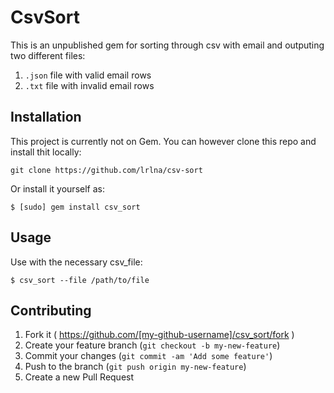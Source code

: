 # CsvSort

This is an unpublished gem for sorting through csv with email and outputing two different files:
1. `.json` file with valid email rows 
2. `.txt` file with invalid email rows 

## Installation

This project is currently not on Gem. You can however clone this repo and install thit locally: 

```
git clone https://github.com/lrlna/csv-sort
```

Or install it yourself as:

    $ [sudo] gem install csv_sort

## Usage

Use with the necessary csv_file:

    $ csv_sort --file /path/to/file


## Contributing

1. Fork it ( https://github.com/[my-github-username]/csv_sort/fork )
2. Create your feature branch (`git checkout -b my-new-feature`)
3. Commit your changes (`git commit -am 'Add some feature'`)
4. Push to the branch (`git push origin my-new-feature`)
5. Create a new Pull Request
